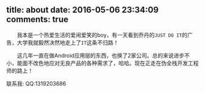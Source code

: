 title: about
date: 2016-05-06 23:34:09
comments: true
---

　　我本是一个热爱生活的爱闹爱笑的boy，有一天看到乔丹的`JUST DO IT`的广告，大学我就毅然决然地走上了`IT`这条不归路！

　　这几年一直在做Android应用层的东西，也换了2家公司。总的来说进步不小，能面不改色地应对无良产品的各种需求了，哈哈。现在正走在伪全栈开发工程师的路上！


联系我:
QQ:1319203686

